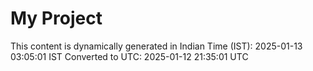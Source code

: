 # My Project

This content is dynamically generated in Indian Time (IST): 2025-01-13 03:05:01 IST
Converted to UTC: 2025-01-12 21:35:01 UTC
